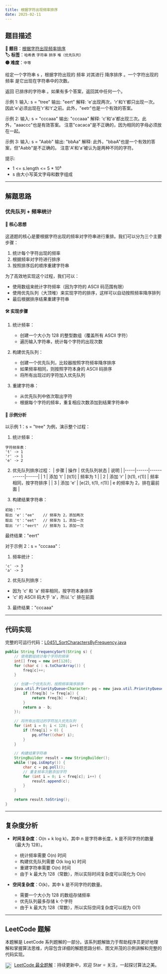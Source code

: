 ```yaml
---
title: 根据字符出现频率排序
date: 2025-02-11
---
```


## 题目描述

**🔗 题目**：[根据字符出现频率排序](https://leetcode.cn/problems/sort-characters-by-frequency/)  
**🏷️ 标签**：`哈希表` `字符串` `排序` `堆（优先队列）`  
**🟡 难度**：`中等`  

给定一个字符串 s ，根据字符出现的 频率 对其进行 降序排序 。一个字符出现的 频率 是它出现在字符串中的次数。

返回 已排序的字符串 。如果有多个答案，返回其中任何一个。

示例 1:
输入: s = "tree"
输出: "eert"
解释: 'e'出现两次，'r'和't'都只出现一次。
因此'e'必须出现在'r'和't'之前。此外，"eetr"也是一个有效的答案。

示例 2:
输入: s = "cccaaa"
输出: "cccaaa"
解释: 'c'和'a'都出现三次。此外，"aaaccc"也是有效答案。
注意"cacaca"是不正确的，因为相同的字母必须放在一起。

示例 3:
输入: s = "Aabb"
输出: "bbAa"
解释: 此外，"bbaA"也是一个有效的答案，但"Aabb"是不正确的。
注意'A'和'a'被认为是两种不同的字符。

提示:
- 1 <= s.length <= 5 * 10⁵
- s 由大小写英文字母和数字组成

---

## 解题思路
### 优先队列 + 频率统计

#### 📝 核心思想
这道题的核心是要根据字符出现的频率对字符串进行重排。我们可以分为三个主要步骤：
1. 统计每个字符出现的频率
2. 根据频率对字符进行排序
3. 按照排序后的顺序重建字符串

为了高效地实现这个过程，我们可以：
- 使用数组来统计字符频率（因为字符的 ASCII 码范围有限）
- 使用优先队列（大顶堆）来实现字符的排序，这样可以自动按照频率降序排列
- 最后根据排序结果重建字符串

#### 🛠️ 实现步骤
1. 统计频率：
   - 创建一个大小为 128 的整型数组（覆盖所有 ASCII 字符）
   - 遍历输入字符串，统计每个字符的出现次数

2. 构建优先队列：
   - 创建一个优先队列，比较器按照字符频率降序排序
   - 如果频率相同，则按照字符本身的 ASCII 码排序
   - 将所有出现过的字符加入优先队列

3. 重建字符串：
   - 从优先队列中依次取出字符
   - 根据每个字符的频率，重复相应次数添加到结果字符串中

#### 🧩 示例分析
以示例 1：s = "tree" 为例，演示整个过程：

1. 统计频率：
```
字符频率表：
't' -> 1
'r' -> 1
'e' -> 2
```

2. 优先队列排序过程：
| 步骤 | 操作 | 优先队列状态 | 说明 |
|-----|------|------------|------|
| 1 | 添加 't' | [t(1)] | 频率为 1 |
| 2 | 添加 'r' | [t(1), r(1)] | 频率相同，按字符排序 |
| 3 | 添加 'e' | [e(2), t(1), r(1)] | e 的频率为 2，排在最前面 |

3. 构建结果字符串：
```
初始：""
取出 'e'："ee"    // 频率为 2，添加两次
取出 't'："eet"   // 频率为 1，添加一次
取出 'r'："eert"  // 频率为 1，添加一次
```

最终结果："eert"

对于示例 2：s = "cccaaa"：
1. 频率统计：
```
'c' -> 3
'a' -> 3
```

2. 优先队列排序：
- 因为 'c' 和 'a' 频率相同，按字符本身排序
- 'c' 的 ASCII 码大于 'a'，所以 'c' 排在前面

3. 最终结果："cccaaa"

---

## 代码实现

完整的可运行代码：[L0451_SortCharactersByFrequency.java](../src/main/java/L0451_SortCharactersByFrequency.java)

```java
public String frequencySort(String s) {
    // 使用数组统计每个字符的频率
    int[] freq = new int[128];
    for (char c : s.toCharArray()) {
        freq[c]++;
    }
    
    // 创建一个优先队列，按照频率降序排序
    java.util.PriorityQueue<Character> pq = new java.util.PriorityQueue<>((a, b) -> {
        if (freq[b] != freq[a]) {
            return freq[b] - freq[a];
        }
        return a - b;
    });
    
    // 将所有出现过的字符加入优先队列
    for (int i = 0; i < 128; i++) {
        if (freq[i] > 0) {
            pq.offer((char) i);
        }
    }
    
    // 构建结果字符串
    StringBuilder result = new StringBuilder();
    while (!pq.isEmpty()) {
        char c = pq.poll();
        // 重复频率次数添加字符
        for (int i = 0; i < freq[c]; i++) {
            result.append(c);
        }
    }
    
    return result.toString();
}
```

---

## 复杂度分析

- **时间复杂度**：O(n + k log k)，其中 n 是字符串长度，k 是不同字符的数量（最大为 128）。
  - 统计频率需要 O(n) 时间
  - 构建优先队列需要 O(k log k) 时间
  - 重建字符串需要 O(n) 时间
  - 由于 k 最大为 128（常数），所以实际时间复杂度可以简化为 O(n)

- **空间复杂度**：O(k)，其中 k 是不同字符的数量。
  - 需要一个大小为 128 的数组存储频率
  - 优先队列最多存储 k 个字符
  - 由于 k 最大为 128（常数），所以实际空间复杂度可以视为 O(1)

---

## LeetCode 题解
     
本题解是 LeetCode 系列题解的一部分。该系列题解致力于帮助程序员更好地理解和掌握算法思维，内容包含详细的解题思路分析、图文并茂的示例讲解和完整的代码实现。
     
<img src="https://github.githubassets.com/images/modules/logos_page/GitHub-Mark.png" alt="GitHub" width="20" style="vertical-align: middle; margin-right: 5px"> [LeetCode 最全题解](https://github.com/LjyYano/LeetCode)：持续更新中，欢迎 Star ⭐️ 关注，一起探讨算法之美。 
